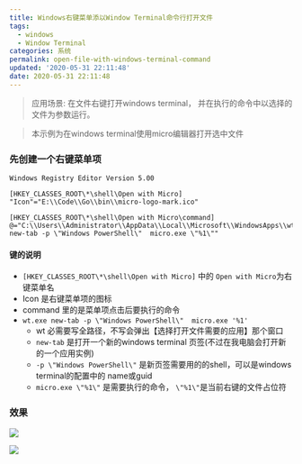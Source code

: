 ```yaml
---
title: Windows右键菜单添以Window Terminal命令行打开文件
tags:
  - windows
  - Window Terminal
categories: 系统
permalink: open-file-with-windows-terminal-command
updated: '2020-05-31 22:11:48'
date: 2020-05-31 22:11:48
---
```


>应用场景: 在文件右键打开windows terminal， 并在执行的命令中以选择的文件为参数运行。 

>本示例为在windows terminal使用micro编辑器打开选中文件

### 先创建一个右键菜单项
```
Windows Registry Editor Version 5.00

[HKEY_CLASSES_ROOT\*\shell\Open with Micro]
"Icon"="E:\\Code\\Go\\bin\\micro-logo-mark.ico"

[HKEY_CLASSES_ROOT\*\shell\Open with Micro\command]
@="C:\\Users\\Administrator\\AppData\\Local\\Microsoft\\WindowsApps\\wt.exe new-tab -p \"Windows PowerShell\"  micro.exe \"%1\""

```
#### 键的说明
- `[HKEY_CLASSES_ROOT\*\shell\Open with Micro]` 中的 `Open with Micro`为右键菜单名
- Icon 是右键菜单项的图标
- command 里的是菜单项点击后要执行的命令
- `wt.exe new-tab -p \"Windows PowerShell\"  micro.exe '%1'` 
  - wt 必需要写全路径，不写会弹出【选择打开文件需要的应用】那个窗口
  - `new-tab` 是打开一个新的windows terminal 页签(不过在我电脑会打开新的一个应用实例)
  - `-p \"Windows PowerShell\"` 是新页签需要用的的shell，可以是windows terminal的配置中的 name或guid
  - `micro.exe \"%1\"` 是需要执行的命令， `\"%1\"`是当前右键的文件占位符
  
### 效果
![](https://dl.ystyle.top/images/2020-05/qimgv_2020-05-30_22-44-29.png)

![](https://dl.ystyle.top/images/2020-05/WindowsTerminal_2020-05-30_22-52-28.png)
